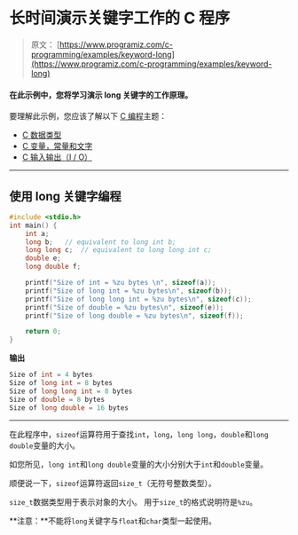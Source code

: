 # 长时间演示关键字工作的 C 程序

> 原文： [https://www.programiz.com/c-programming/examples/keyword-long](https://www.programiz.com/c-programming/examples/keyword-long)

#### 在此示例中，您将学习演示 long 关键字的工作原理。

要理解此示例，您应该了解以下 [C 编程](/c-programming "C tutorial")主题：

*   [C 数据类型](/c-programming/c-data-types)
*   [C 变量，常量和文字](/c-programming/c-variables-constants)
*   [C 输入输出（I / O）](/c-programming/c-input-output)

* * *

## 使用 long 关键字编程

```c
#include <stdio.h>
int main() {
    int a;
    long b;   // equivalent to long int b;
    long long c;  // equivalent to long long int c;
    double e;
    long double f;

    printf("Size of int = %zu bytes \n", sizeof(a));
    printf("Size of long int = %zu bytes\n", sizeof(b));
    printf("Size of long long int = %zu bytes\n", sizeof(c));
    printf("Size of double = %zu bytes\n", sizeof(e));
    printf("Size of long double = %zu bytes\n", sizeof(f));

    return 0;
} 
```

**输出**

```c
Size of int = 4 bytes 
Size of long int = 8 bytes
Size of long long int = 8 bytes
Size of double = 8 bytes
Size of long double = 16 bytes 
```

* * *

在此程序中，`sizeof`运算符用于查找`int`，`long`，`long long`，`double`和`long double`变量的大小。

如您所见，`long int`和`long double`变量的大小分别大于`int`和`double`变量。

顺便说一下，`sizeof`运算符返回`size_t`（无符号整数类型）。

`size_t`数据类型用于表示对象的大小。 用于`size_t`的格式说明符是`%zu`。

**注意：**不能将`long`关键字与`float`和`char`类型一起使用。